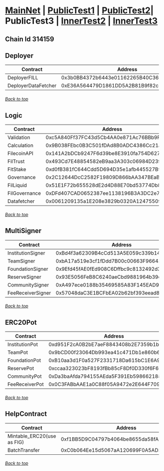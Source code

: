 <a id="menu"></a>

# [MainNet](contracts.md) | [PublicTest1](PublicTest1.md) | [PublicTest2](PublicTest2.md)| PublicTest3 | [InnerTest2](InnerTest2.md) | [InnerTest3](InnerTest3.md)

## Chain Id 314159

## Deployer <a id="Deployer"></a>
| Contract                   | Address                                    |
|----------------------------|--------------------------------------------|
| DeployerFILL               | 0x3b0BB4372b6443e01162265B40C360ce646D2c5B |
| DeployerDataFetcher        | 0xE36A564479D1861DD5A2B81B9f82c67F0dC51158 |
###### [Back to top](#menu)
 
## Logic <a id="Logic"></a>
| Contract                   | Address                                    |
|----------------------------|--------------------------------------------|
| Validation                 | 0xc5A840Ff37FC43d5Cb4AA0e871Ac76BBb9F355a3 | 
| Calculation                | 0x9B038FEbc0B3C501fDAd8B0ADC4386Cc21aadff4 |
| FilecoinAPI                | 0x141A2bDCb9247F6d39be8E3910fa754D627CafFC |
| FilTrust                   | 0x493Cd7E48854582eB9aa3A303c06984D23f5A30e |
| FitStake                   | 0xd0fB381fC644Cdd5D694D35e1afb445527B9244B |
| Governance                 | 0x2C12644DcC2582F19809D866bAA347BEaB096c4C |
| FilLiquid                  | 0x51E1F72b655528dE2d4D88E70bd53774Db8d0b0c |
| FilGovernance              | 0xDFd407CAD0652387ee1138196B3A3DC2e72523F0 |
| Datafetcher                | 0x0061209135a1E208e3829b0320A12475509DDd8e |
###### [Back to top](#menu)

## MultiSigner <a id="MultiSigner"></a>
| Contract                   | Address                                    |
|----------------------------|--------------------------------------------|
| InstitutionSigner          | 0xBd4f3a62309B4cCd513A5E059c339b14eD7b026d |
| TeamSigner                 | 0xbA17a519e3cf1fDdd7B00c00663F96643be05B02 |
| FoundationSigner           | 0x9Efd45fAE0fEd908C6Dffbc9c8132492d3C436b8 |
| ReserveSigner              | 0x93E5056FeB8C6240aeCbd9881964b39c59538F37 |
| CommunitySigner            | 0xA497ece0188b35469585A83F145EAD9c021415C2 |
| FeeReceiverSigner          | 0x57048daC3E1BCFbEA02b62bf393eead899D3Be1B |
###### [Back to top](#menu)

## ERC20Pot <a id="ERC20Pot"></a>
| Contract                   | Address                                    |
|----------------------------|--------------------------------------------|
| InstitutionPot             | 0xd951F2cA0B2bE7aeF8843408b2E7359b1b22C95f |
| TeamPot                    | 0x9bCD00f23064Db993ea41c471Db1e860b696DaDE |
| FoundationPot              | 0xB10aa3d1F0a527F2331718Da615bC1E6A97AF7Fe |
| ReservePot                 | 0xccaa323023bF8193fBb85cF8Df0D330f6F6D4178 |
| CommunityPot               | 0xDa3baAfda794155AEda5F391Eb5986621889460e |
| FeeReceiverPot             | 0x0C3FABbAAE1a0C88f05A9472e2E644F709FCDA63 |
###### [Back to top](#menu)

## HelpContract <a id="HelpContract"></a>
| Contract                   | Address                                    |
|----------------------------|--------------------------------------------|
| Mintable_ERC20(use as FIG) | 0xf1BB5D9C04797b4064be8655da58fA67BBedd4f9 |
| BatchTransfer              | 0xC0b064Ee15d5067aA120699F0A5AD343eF0BaecD |
###### [Back to top](#menu)